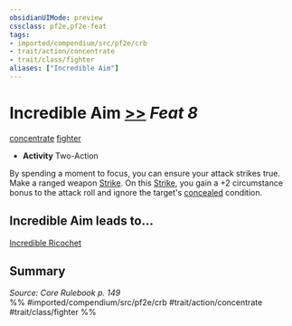```yaml
---
obsidianUIMode: preview
cssclass: pf2e,pf2e-feat
tags:
- imported/compendium/src/pf2e/crb
- trait/action/concentrate
- trait/class/fighter
aliases: ["Incredible Aim"]
---
```

# Incredible Aim  [>>](chapter-9-playing-the-game.md#Actions "Two-Action") *Feat 8*  
[concentrate](concentrate.md)  [fighter](rules/traits/fighter.md)  

- **Activity** Two-Action

By spending a moment to focus, you can ensure your attack strikes true. Make a ranged weapon [Strike](strike.md). On this [Strike](strike.md), you gain a +2 circumstance bonus to the attack roll and ignore the target's [concealed](conditions.md#Concealed) condition.

## Incredible Aim leads to...

[Incredible Ricochet](incredible-ricochet.md)

## Summary

*Source: Core Rulebook p. 149*  
%% #imported/compendium/src/pf2e/crb #trait/action/concentrate #trait/class/fighter %%
